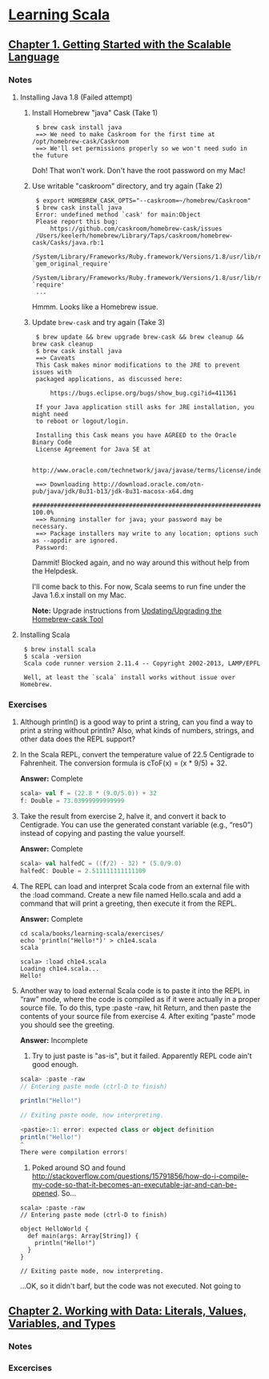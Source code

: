 # [Learning Scala](http://techbus.safaribooksonline.com/book/programming/scala/9781449368814)

## [Chapter 1. Getting Started with the Scalable Language](http://techbus.safaribooksonline.com/book/programming/scala/9781449368814/idot-core-scala/ch01_html)

### Notes

1. Installing Java 1.8 (Failed attempt)

    1. Install Homebrew "java" Cask (Take 1)
    
            $ brew cask install java
            ==> We need to make Caskroom for the first time at /opt/homebrew-cask/Caskroom
            ==> We'll set permissions properly so we won't need sudo in the future
    
        Doh!  That won't work.  Don't have the root password on my Mac!
        
    1. Use writable "caskroom" directory, and try again (Take 2)

            $ export HOMEBREW_CASK_OPTS="--caskroom=~/homebrew/Caskroom"
            $ brew cask install java
            Error: undefined method `cask' for main:Object
            Please report this bug:
                https://github.com/caskroom/homebrew-cask/issues
            /Users/keelerh/homebrew/Library/Taps/caskroom/homebrew-cask/Casks/java.rb:1
            /System/Library/Frameworks/Ruby.framework/Versions/1.8/usr/lib/ruby/1.8/rubygems/custom_require.rb:31:in `gem_original_require'
            /System/Library/Frameworks/Ruby.framework/Versions/1.8/usr/lib/ruby/1.8/rubygems/custom_require.rb:31:in `require'
            ...
            
        Hmmm.  Looks like a Homebrew issue.
        
    1. Update `brew-cask` and try again (Take 3) 
    
            $ brew update && brew upgrade brew-cask && brew cleanup && brew cask cleanup
            $ brew cask install java
            ==> Caveats
            This Cask makes minor modifications to the JRE to prevent issues with
            packaged applications, as discussed here:

                https://bugs.eclipse.org/bugs/show_bug.cgi?id=411361

            If your Java application still asks for JRE installation, you might need
            to reboot or logout/login.

            Installing this Cask means you have AGREED to the Oracle Binary Code
            License Agreement for Java SE at

                http://www.oracle.com/technetwork/java/javase/terms/license/index.html

            ==> Downloading http://download.oracle.com/otn-pub/java/jdk/8u31-b13/jdk-8u31-macosx-x64.dmg
            ######################################################################## 100.0%
            ==> Running installer for java; your password may be necessary.
            ==> Package installers may write to any location; options such as --appdir are ignored.
            Password:
            
        Dammit!  Blocked again, and no way around this without help from the Helpdesk.
        
        I'll come back to this.  For now, Scala seems to run fine under the Java 1.6.x install on my Mac.
            
        **Note:** Upgrade instructions from [Updating/Upgrading the Homebrew-cask Tool](https://github.com/caskroom/homebrew-cask/blob/master/USAGE.md#updatingupgrading-the-homebrew-cask-tool)
    
    
1. Installing Scala

        $ brew install scala
        $ scala -version
        Scala code runner version 2.11.4 -- Copyright 2002-2013, LAMP/EPFL
        
        Well, at least the `scala` install works without issue over Homebrew.

### Exercises

1. Although println() is a good way to print a string, can you find a way to print a string without println? Also, what kinds of numbers, strings, and other data does the REPL support?

2. In the Scala REPL, convert the temperature value of 22.5 Centigrade to Fahrenheit. The conversion formula is cToF(x) = (x * 9/5) + 32.

    **Answer:** Complete
    ```scala
    scala> val f = (22.8 * (9.0/5.0)) + 32
    f: Double = 73.03999999999999
    ```

3. Take the result from exercise 2, halve it, and convert it back to Centigrade. You can use the generated constant variable (e.g., “res0”) instead of copying and pasting the value yourself.
 

    **Answer:** Complete
    ```scala
    scala> val halfedC = ((f/2) - 32) * (5.0/9.0)
    halfedC: Double = 2.511111111111109
    ```

4. The REPL can load and interpret Scala code from an external file with the :load <file> command. Create a new file named Hello.scala and add a command that will print a greeting, then execute it from the REPL.
 
    **Answer:** Complete
    ```
    cd scala/books/learning-scala/exercises/
    echo 'println("Hello!")' > ch1e4.scala
    scala
    
    scala> :load ch1e4.scala
    Loading ch1e4.scala...
    Hello!
    ```

5. Another way to load external Scala code is to paste it into the REPL in “raw” mode, where the code is compiled as if it were actually in a proper source file. To do this, type :paste -raw, hit Return, and then paste the contents of your source file from exercise 4. After exiting “paste” mode you should see the greeting.

    **Answer:** Incomplete
    
    1. Try to just paste is "as-is", but it failed.  Apparently REPL code ain't good enough.
    ```scala
    scala> :paste -raw
    // Entering paste mode (ctrl-D to finish)

    println("Hello!")

    // Exiting paste mode, now interpreting.

    <pastie>:1: error: expected class or object definition
    println("Hello!")
    ^
    There were compilation errors!
    ```
    
    1. Poked around SO and found http://stackoverflow.com/questions/15791856/how-do-i-compile-my-code-so-that-it-becomes-an-executable-jar-and-can-be-opened.  So...
    ```
    scala> :paste -raw
    // Entering paste mode (ctrl-D to finish)

    object HelloWorld {
      def main(args: Array[String]) {
        println("Hello!")
      }
    }

    // Exiting paste mode, now interpreting.
    ```
    ...OK, so it didn't barf, but the code was not executed.  Not going to 




## [Chapter 2. Working with Data: Literals, Values, Variables, and Types](http://techbus.safaribooksonline.com/book/programming/scala/9781449368814/idot-core-scala/ch02_html)

### Notes

### Excercises


